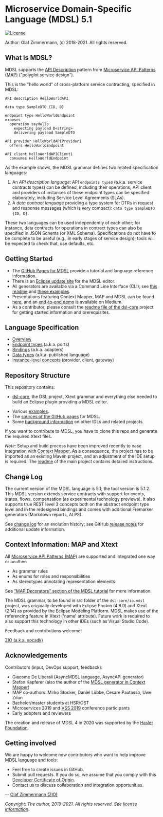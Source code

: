 Microservice Domain-Specific Language (MDSL) 5.1
================================================

[![License](https://img.shields.io/badge/License-Apache%202.0-blue.svg)](https://opensource.org/licenses/Apache-2.0)

Author: Olaf Zimmermann, (c) 2018-2021. All rights reserved.

## What is MDSL?

MDSL supports the [API Description](https://microservice-api-patterns.org/patterns/foundation/APIDescription) pattern from [Microservice API Patterns (MAP)](https://ozimmer.ch/patterns/2020/05/07/MAPMetaPost.html) ("polyglot service design"). 

This is the "hello world" of cross-platform service contracting, specified in MDSL: 

~~~
API description HelloWorldAPI

data type SampleDTO {ID, D} 

endpoint type HelloWorldEndpoint
exposes 
  operation sayHello 
    expecting payload D<string>  
    delivering payload SampleDTO

API provider HelloWorldAPIProvider1
  offers HelloWorldEndpoint

API client HelloWorldAPIClient1
  consumes HelloWorldEndpoint
~~~

As the example shows, the MDSL grammar defines two related specification languages:

1. An *API description language*: API `endpoints type`s (a.k.a. service contracts types) can be defined, including their operations; API client and providers of instances of these endpoint types can be specified elaborately, including Service Level Agreements (SLAs).
2. A *data contract language* providing a type system for DTRs in request and response messages (which is very compact): `data type SampleDTO {ID, D}`.

These two languages can be used independently of each other; for instance, data contracts for operations in contract types can also be specified in JSON Schema (or XML Schema). Specifications do not have to be complete to be useful (e.g., in early stages of service design); tools will be expected to check that, use defaults, etc. 


## Getting Started

* The [GitHub Pages for MDSL](https://microservice-api-patterns.github.io/MDSL-Specification) provide a tutorial and language reference information.<!-- * There is a [Project Wiki](https://github.com/Microservice-API-Patterns/MDSL-Specification/wiki/Getting-Started-with-MDSL), which is not populated much (yet) and not kept up to date as much as the GitHub pages. -->
* There is an [Eclipse update site](https://microservice-api-patterns.github.io/MDSL-Specification/updates/) for the MDSL editor. 
* All generators are available via a Command Line Interface (CLI); see [this readme](./dsl-core/io.mdsl.cli/README.md) and [these examples](./examples/mdsl-standalone-example).
* Presentations featuring Context Mapper, MAP and MDSL can be found [here](https://ozimmer.ch/papers/), and an [end-to-end demo](https://medium.com/olzzio/domain-driven-service-design-with-context-mapper-and-mdsl-d5a0fc6091c2) is available on Medium.
* As a contributor, please consult the [readme file of the dsl-core](./dsl-core/README.md) project for getting started information and prerequisites.


## Language Specification 

* [Overview](https://microservice-api-patterns.github.io/MDSL-Specification)
* [Endpoint types](https://microservice-api-patterns.github.io/MDSL-Specification/servicecontract) (a.k.a. ports)
* [Bindings](https://microservice-api-patterns.github.io/MDSL-Specification/bindings) (a.k.a. adapters)
* [Data types](https://microservice-api-patterns.github.io/MDSL-Specification/datacontract) (a.k.a. published language)
* [Instance-level concepts](https://microservice-api-patterns.github.io/MDSL-Specification/optionalparts) (provider, client, gateway)

<!-- A language extension supporting queue-based messaging endpoints is [AsyncMDSL](https://github.com/giacomodeliberali/MDSL/tree/master/examples/asyncMDSL).-->


## Repository Structure 

This repository contains:

* [dsl-core](dsl-core), the DSL project, Xtext grammar and everything else needed to build an Eclipse plugin providing a MDSL editor.
<!-- * An older, not fully equivalent version of the grammar in [this folder](antlr4). -->
* Various [examples](examples).
* The [sources of the GitHub pages](docs) for MDSL.
* Some [background information](background) on other IDLs and related projects.

If you want to contribute to MDSL, you have to clone this repo and generate the required Xtext files.

*Note:* Setup and build process have been improved recently to ease integration with [Context Mapper](https://contextmapper.org/). As a consequence, the project has to be imported as an existing Maven project, and an adjustment of the IDE setup is required. The [readme](dsl-core/README.md) of the main project contains detailed instructions.


## Change Log

The current version of the MDSL language is 5.1; the tool version is 5.1.2. This MDSL version extends service contracts with support for events, states, flows, compensation (as experimental technology previews). It also supports true REST level 3 concepts both on the abstract endpoint type level and in the redesigned bindings and comes with additional Fremarker generators (Markdown reports, ALPS).

See [change log](changelog.md) for an evolution history; see GitHub [release notes](https://github.com/Microservice-API-Patterns/MDSL-Specification/releases) for additional update information.


## Context Information: MAP and Xtext

All [Microservice API Patterns (MAP)](https://microservice-api-patterns.org/) are supported and integrated one way or another:

* As grammar rules
* As enums for roles and responsibilities
* As stereotypes annotating representation elements

See ["MAP Decorators" section of the MDSL tutorial](https://microservice-api-patterns.github.io/MDSL-Specification/tutorial) for more information. <!-- TODO copy one-pager in SummerSoC paper to GitHub pages or elsewhere in repo -->

The MDSL grammar, to be found in src folder of the `dsl-core/io.mdsl` project, was originally developed with Eclipse Photon (4.8.0) and Xtext (2.14) as provided by the Eclipse Modeling Platform. MDSL makes use of the referencing feature in Xtext ('name' attribute). Future work is required to also support  this technology in other IDEs (such as Visual Studio Code).

Feedback and contributions welcome!

[ZIO (a.k.a. socadk)](https://ozimmer.ch/index.html)


##  Acknowledgements 

Contributors (input, DevOps support, feedback): 

* Giacomo De Liberali (AsyncMDSL language, AsyncAPI generator)
* Stefan Kapferer (also the author of the [MDSL generator in Context Mapper](https://contextmapper.org/docs/mdsl/))
* MAP co-authors: Mirko Stocker, Daniel Lübke, Cesare Pautasso, Uwe Zdun
* Bachelor/master students at HSR/OST  
* Microservices 2019 and [VSS 2019](https://www.computer.org/csdl/magazine/so/2020/01/08938118/1fUSO0QBDnW) conference participants 
* Early adopters and reviewers

The creation and release of MDSL 4 in 2020 was supported by the [Hasler Foundation](https://haslerstiftung.ch/en/welcome-to-the-hasler-foundation/).


## Getting involved 

We are happy to welcome new contributors who want to help improve MDSL language and tools:

* Feel free to create issues in GitHub.
* Submit pull requests. If you do so, we assume that you comply with this [Developer Certificate of Origin](https://developercertificate.org/).
* Contact us to discuss collaboration and integration opportunities.

<!-- Please review our contribution rules/code of conduct upfront. Thank you! 
https://github.com/cloudevents/spec/blob/master/CONTRIBUTING.md

-->

-- [Olaf Zimmermann (ZIO)](https://ozimmer.ch)

*Copyright: The author, 2019-2021. All rights reserved. See [license information](/LICENSE).*
